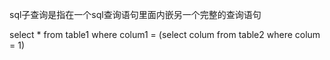 sql子查询是指在一个sql查询语句里面内嵌另一个完整的查询语句

select  *  from table1 where  colum1 = (select colum from table2 where colum = 1)